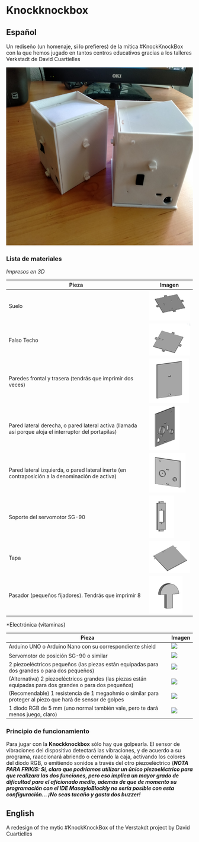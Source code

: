 # Knockknockbox
## Español

Un rediseño (un homenaje, si lo prefieres) de la mítica #KnockKnockBox con la que hemos jugado en tantos centros educativos gracias a los talleres Verkstadt de David Cuartielles
<p align="center">
<img src="./IMAGENES/IMG20220108172201.jpg" width="640" height="480" />
</p>

### Lista de materiales
*Impresos en 3D*

| Pieza | Imagen |
| --- | --- |
| Suelo | <img src="./IMAGENES/suelo.png"> |
| Falso Techo | <img src="./IMAGENES/falsoTecho.png"> |
| Paredes frontal y trasera (tendrás que imprimir dos veces) | <img src="./IMAGENES/frontalyTrasera.png"> |
| Pared lateral derecha, o pared lateral activa (llamada así porque aloja el interruptor del portapilas) | <img src="./IMAGENES/lateralActiva.png"> |
| Pared lateral izquierda, o pared lateral inerte (en contraposición a la denominación de activa) | <img src="./IMAGENES/lateralInerte.png"> |
| Soporte del servomotor SG-90 | <img src="./IMAGENES/soporteServo.png"> |
| Tapa | <img src="./IMAGENES/tapa.png"> |
| Pasador (pequeños fijadores). Tendrás que imprimir 8| <img src="./IMAGENES/pasador.png"> |

*Electrónica (vitaminas)

| Pieza | Imagen |
| --- | --- |
| Arduino UNO o Arduino Nano con su correspondiente shield | <img src="https://upload.wikimedia.org/wikipedia/commons/thumb/e/ec/Arduino-uno-perspective-whitw.jpg/640px-Arduino-uno-perspective-whitw.jpg"> |
| Servomotor de posición SG-90 o similar| <img src="https://upload.wikimedia.org/wikipedia/commons/thumb/e/e8/Servo_Motor.jpg/581px-Servo_Motor.jpg" > |
| 2 piezoeléctricos pequeños (las piezas están equipadas para dos grandes o para dos pequeños) | <img src="https://upload.wikimedia.org/wikipedia/commons/thumb/9/95/Electromagnetic_buzzer_03.jpg/640px-Electromagnetic_buzzer_03.jpg"> |
| (Alternativa) 2 piezoeléctricos grandes (las piezas están equipadas para dos grandes o para dos pequeños) | <img src="https://upload.wikimedia.org/wikipedia/commons/thumb/7/7e/Design_1_To_attach_the_arduino%2C_Piezo_Speaker_and_resistor..jpg/640px-Design_1_To_attach_the_arduino%2C_Piezo_Speaker_and_resistor..jpg"> |
| (Recomendable) 1 resistencia de 1 megaohmio o similar para proteger al piezo que hará de sensor de golpes | <img src="https://upload.wikimedia.org/wikipedia/commons/a/a6/1_megaohm_5%25_axial_resistor.jpg"> |
| 1 diodo RGB de 5 mm (uno normal también vale, pero te dará menos juego, claro) | <img src="https://upload.wikimedia.org/wikipedia/commons/thumb/f/f1/RGB_LED.jpg/640px-RGB_LED.jpg"> |

### Principio de funcionamiento

Para jugar con la **Knockknockbox** sólo hay que golpearla. El sensor de vibraciones del dispositivo detectará las vibraciones, y de acuerdo a su programa, raaccionará abriendo o cerrando la caja, activando los colores del diodo RGB, o emitiendo sonidos a través del otro piezoeléctrico (***NOTA PARA FRIKIS: Sí, claro que podríamos utilizar un único piezoeléctrico para que realizara las dos funciones, pero eso implica un mayor grado de dificultad para el aficionado medio, además de que de momento su programación con el IDE MasayloBlockly no sería posible con esta configuración... ¡No seas tacaño y gasta dos buzzer!***
## English

A redesign of the mytic #KnockKnockBox of the Verstakdt project by David Cuartielles
